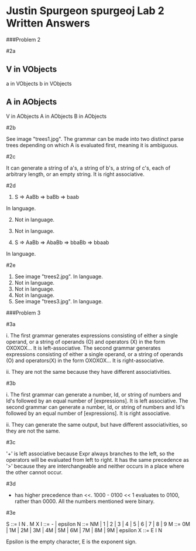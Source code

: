 Justin Spurgeon
spurgeoj
Lab 2 Written Answers
=====================

###Problem 2

#2a

V in VObjects
-------------
a in VObjects
b in VObjects

A in AObjects
-------------
V in AObjects
A in AObjects
B in AObjects

#2b

See image "trees1.jpg". The grammar can be made into two distinct parse trees depending on which A is evaluated first, meaning it is ambiguous.

#2c

It can generate a string of a's, a string of b's, a string of c's, each of arbitrary length, or an empty string. It is right associative. 

#2d

1. S => AaBb
	 => baBb
	 => baab

In language.

2. Not in language.
3. Not in language.

4. S => AaBb
	 => AbaBb
	 => bbaBb
	 => bbaab

In language.

#2e

1. See image "trees2.jpg". In language.
2. Not in language.
3. Not in language.
4. Not in language.
5. See image "trees3.jpg". In language.

###Problem 3

#3a

i. The first grammar generates expressions consisting of either a single operand, or a string of operands (O) and operators (X) in the form OXOXOX... It is left-associative.
The second grammar generates expressions consisting of either a single operand, or a string of operands (O) and operators(X) in the form OXOXOX... It is right-associative.

ii. They are not the same because they have different associativities.

#3b

i. The first grammar can generate a number, Id, or string of numbers and Id's followed by an equal number of [expressions]. It is left associative.
The second grammar can generate a number, Id, or string of numbers and Id's followed by an equal number of [expressions]. It is right associative.

ii. They can generate the same output, but have different associativities, so they are not the same.

#3c

'+' is left associative because Expr always branches to the left, so the operators will be evaluated from left to right. It has the same precedence as '>' because they are interchangeable
and neither occurs in a place where the other cannot occur.

#3d

- has higher precedence than <<. 1000 - 0100 << 1 evaluates to 0100, rather than 0000. All the numbers mentioned were binary.

#3e

S ::= I N . M X
I ::= - | epsilon
N ::= NM | 1 | 2 | 3 | 4 | 5 | 6 | 7 | 8 | 9
M ::= 0M | 1M | 2M | 3M | 4M | 5M | 6M | 7M | 8M | 9M | epsilon
X ::= E I N

Epsilon is the empty character, E is the exponent sign.

